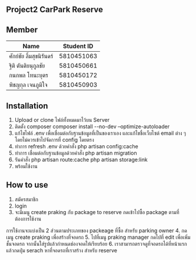 ## Project2 CarPark Reserve
## Member
| Name | Student ID|
|--|--|
| ศักย์ชัย ลิ้มสุขนิรันดร์ | 5810451063 |
| ฐิติ ตันติยนุกูลชัย | 5810450661 |
| กนกพล โทนะบุตร| 5810450172 |
| พิชญกุล เจนภูมิใจ | 5810450903 |

## Installation
 1. Upload or clone ไฟล์ทั้งหมดมาไว้บน Server
 2. ติดตั้ง composer  composer install --no-dev –optimize-autoloader
 3. แก้ไขไฟล์ .env เพื่อเชื่อมต่อกับฐานข้อมูลที่เป็นของเราเอง และแก้ไขชื่อเว็บไซต์ email ต่าง ๆโดยไม่ควรเข้าไปจัดการที่ config โดยตรง
 4. ทำการ refresh .env ด้วยคำสั่ง php artisan config:cache
 5. ทำการ เชื่อมต่อกับฐานข้อมูลด้วยคำสั่ง php artisan migration
 6. รันคำสั่ง php artisan route:cache
           php artisan storage:link
 7. พร้อมใช้งาน

## How to use
 1. สมัครสมาชิก
 2. login
 3. จะมีเมนู create praking  กับ package to reserve กดเข้าไปซื้อ package ตามที่ต้องการใช้งาน
 
การใช้งานจะแบ่งเป็น 2 ส่วนตามประเภทของ packeage ที่ซื้อ
สำหรับ parking owner
 4. กดเมนู create praking เพื่อสร้างที่จอดรถ
 5. ไปที่เมนู praking manager กดไปที่ edit เพื่อเพิ่มชั้นจอดรถ จากนั้นใส่รูปแล้วกำหนดช่องจอดให้เรียบร้อย
 6. เราสามารถตรวจดูที่จอดรถได้ที่หน้าแรกแล้วกดปุ่ม serach หาที่จอดรถที่เราสร้าง
    สำหรับ reserve
